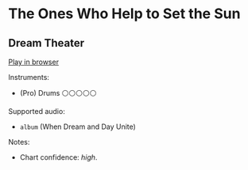 # The Ones Who Help to Set the Sun

## Dream Theater


[Play in browser](http://pages.cs.wisc.edu/~tolly/customs/?title=the-ones-who-help-to-set-the-sun&artist=dream-theater)

Instruments:

  * (Pro) Drums ⚪️⚪️⚪️⚪️⚪️

Supported audio:

  * `album` (When Dream and Day Unite)

Notes:

  * Chart confidence: *high*.

